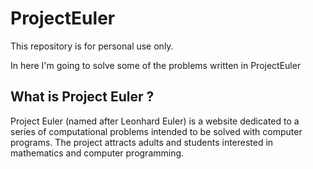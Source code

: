 # ProjectEuler

This repository is for personal use only.

In here I'm going to solve some of the problems written in ProjectEuler

## What is Project Euler ?

Project Euler (named after Leonhard Euler) is a website dedicated to a series of computational problems intended to be solved with computer programs. The project attracts adults and students interested in mathematics and computer programming.
